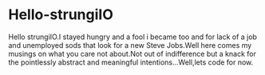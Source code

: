 # Hello-strungiIO
Hello strungiIO.I stayed hungry and a fool i became too and for lack of a job and unemployed sods
that look for a new Steve Jobs.Well here comes my musings on what you care not about.Not out of indifference
but a knack for the pointlessly abstract and meaningful intentions...Well,lets code for now.
